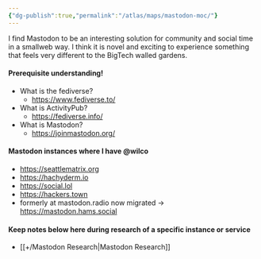 ```yaml
---
{"dg-publish":true,"permalink":"/atlas/maps/mastodon-moc/"}
---
```


I find Mastodon to be an interesting solution for community and social time in a smallweb way. I think it is novel and exciting to experience something that feels very different to the BigTech walled gardens.
#### Prerequisite understanding!
- What is the fediverse?
	- https://www.fediverse.to/
- What is ActivityPub?
	- https://fediverse.info/
- What is Mastodon?
	- https://joinmastodon.org/

#### Mastodon instances where I have @wilco
- https://seattlematrix.org
- https://hachyderm.io
- https://social.lol
- https://hackers.town
- formerly at mastodon.radio now migrated -> https://mastodon.hams.social

#### Keep notes below here during research of a specific instance or service
- [[+/Mastodon Research\|Mastodon Research]]